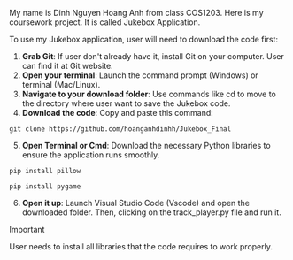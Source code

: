 My name is Dinh Nguyen Hoang Anh from class COS1203. Here is my coursework project. It is called Jukebox Application. 

To use my Jukebox application, user will need to download the code first: 

1. **Grab Git**: If user don't already have it, install Git on your computer. User can find it at <a src="https://git-scm.com/"> Git website</a>.
2. **Open your terminal**: Launch the command prompt (Windows) or terminal (Mac/Linux).
3. **Navigate to your download folder**: Use commands like cd to move to the directory where user want to save the Jukebox code.
4. **Download the code**: Copy and paste this command:

```
git clone https://github.com/hoanganhdinhh/Jukebox_Final
```
5. **Open Terminal or Cmd**: Download the necessary Python libraries to ensure the application runs smoothly.

```
pip install pillow
```
```
pip install pygame
```

6. **Open it up**: Launch Visual Studio Code (Vscode) and open the downloaded folder. Then, clicking on the track_player.py file and run it.

> [!IMPORTANT]
> User needs to install all libraries that the code requires to work properly.